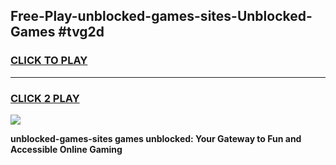 
## Free-Play-unblocked-games-sites-Unblocked-Games #tvg2d
<h3>
<a href="https://news.freeplayer.one?title=unblocked-games-sites&ref=8M">CLICK TO PLAY</a></h3>
<hr>

<h3>
<a href="https://news.freeplayer.one?title=unblocked-games-sites&ref=8M">CLICK 2 PLAY</a>
  
</h3>

<a href="https://news.freeplayer.one?title=unblocked-games-sites&ref=8M"><img src="https://clearcache.store/games.png"></a>


**unblocked-games-sites games unblocked: Your Gateway to Fun and Accessible Online Gaming**
